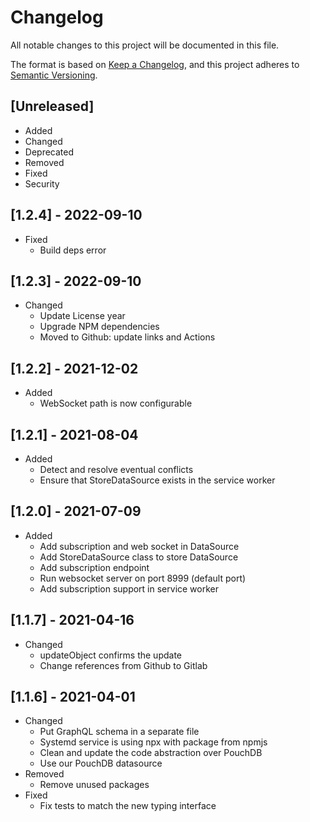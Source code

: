 # Changelog

All notable changes to this project will be documented in this file.

The format is based on [Keep a Changelog](https://keepachangelog.com/en/1.0.0/),
and this project adheres to [Semantic Versioning](https://semver.org/spec/v2.0.0.html).

## [Unreleased]

- Added
- Changed
- Deprecated
- Removed
- Fixed
- Security

## [1.2.4] - 2022-09-10

- Fixed
  - Build deps error

## [1.2.3] - 2022-09-10

- Changed
  - Update License year
  - Upgrade NPM dependencies
  - Moved to Github: update links and Actions

## [1.2.2] - 2021-12-02

- Added
  - WebSocket path is now configurable

## [1.2.1] - 2021-08-04

- Added
  - Detect and resolve eventual conflicts
  - Ensure that StoreDataSource exists in the service worker

## [1.2.0] - 2021-07-09

- Added
  - Add subscription and web socket in DataSource
  - Add StoreDataSource class to store DataSource
  - Add subscription endpoint
  - Run websocket server on port 8999 (default port)
  - Add subscription support in service worker

## [1.1.7] - 2021-04-16

- Changed
  - updateObject confirms the update
  - Change references from Github to Gitlab

## [1.1.6] - 2021-04-01

- Changed
  - Put GraphQL schema in a separate file
  - Systemd service is using npx with package from npmjs
  - Clean and update the code abstraction over PouchDB
  - Use our PouchDB datasource
- Removed
  - Remove unused packages
- Fixed
  - Fix tests to match the new typing interface
